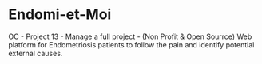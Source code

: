 <!--
*** Markdown
*** coding: utf-8
*** Author: Nicolas Flandrois
*** Date:   Tue 02 June 2020 15:03:07
*** Last Modified time: Tue 16 June 2020 14:28:54 
 -->

<!-- Project Description: -->
# Endomi-et-Moi
OC - Project 13 - Manage a full project - (Non Profit &amp; Open Sourrce) Web platform for Endometriosis patients to follow the pain and identify potential external causes.

